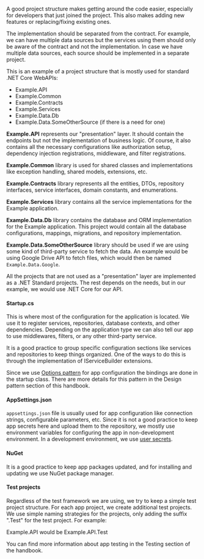 A good project structure makes getting around the code easier, especially for developers that just joined the project. This also makes adding new features or replacing/fixing existing ones.

The implementation should be separated from the contract. For example, we can have multiple data sources but the services using them should only be aware of the contract and not the implementation. In case we have multiple data sources, each source should be implemented in a separate project.

This is an example of a project structure that is mostly used for standard .NET Core WebAPIs:

* Example.API
* Example.Common
* Example.Contracts
* Example.Services
* Example.Data.Db
* Example.Data.SomeOtherSource (if there is a need for one)

**Example.API** represents our "presentation" layer. It should contain the endpoints but not the implementation of business logic. Of course, it also contains all the necessary configurations like authorization setup, dependency injection registrations, middleware, and filter registrations.

**Example.Common** library is used for shared classes and implementations like exception handling, shared models, extensions, etc.

**Example.Contracts** library represents all the entities, DTOs, repository interfaces, service interfaces, domain constants, and enumerations.  

**Example.Services** library contains all the service implementations for the Example application.

**Example.Data.Db** library contains the database and ORM implementation for the Example application. This project  would contain all the database configurations, mappings, migrations, and repository implementation.

**Example.Data.SomeOtherSource** library should be used if we are using some kind of third-party service to fetch the data. An example would be using Google Drive API to fetch files, which would then be named `Example.Data.Google`.

All the projects that are not used as a "presentation" layer are implemented as a .NET Standard projects. The rest depends on the needs, but in our example, we would use .NET Core for our API.  



#### Startup.cs

This is where most of the configuration for the application is located. We use it to register services, repositories, database contexts, and other dependencies. Depending on the application type we can also tell our app to use middlewares, filters, or any other third-party service.

It is a good practice to group specific configuration sections like services and repositories to keep things organized. One of the ways to do this is through the implementation of IServiceBuilder extensions.

Since we use [Options pattern](https://docs.microsoft.com/en-us/aspnet/core/fundamentals/configuration/options?view=aspnetcore-3.1) for app configuration the bindings are done in the startup class. There are more details for this pattern in the Design pattern section of this handbook.



#### AppSettings.json

`appsettings.json` file is usually used for app configuration like connection strings, configurable parameters, etc. Since it is not a good practice to keep app secrets here and upload them to the repository, we mostly use environment variables for configuring the app in non-development environment. In a development environment, we use [user secrets](https://docs.microsoft.com/en-us/aspnet/core/security/app-secrets?view=aspnetcore-3.1&tabs=windows).



#### NuGet

It is a good practice to keep app packages updated, and for installing and updating we use NuGet package manager.

#### Test projects

Regardless of the test framework we are using, we try to keep a simple test project structure. For each app project, we create additional test projects. We use simple naming strategies for the projects, only adding the suffix ".Test" for the test project. For example:

Example.API would be Example.API.Test

You can find more information about app testing in the Testing section of the handbook.
